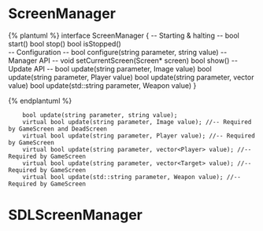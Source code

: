 # ScreenManager

{% plantuml %}
interface ScreenManager {
-- Starting & halting --
bool start()
bool stop()
bool isStopped()       
-- Configuration --
bool configure(string parameter, string value)
-- Manager API --
void setCurrentScreen(Screen* screen)
bool show()
-- Update API --
bool update(string parameter, Image value)
bool update(string parameter, Player value)
bool update(string parameter, vector<Target> value)
bool update(std::string parameter, Weapon value)
}

{% endplantuml %}




        bool update(string parameter, string value);
        virtual bool update(string parameter, Image value); //-- Required by GameScreen and DeadScreen
        virtual bool update(string parameter, Player value); //-- Required by GameScreen
        virtual bool update(string parameter, vector<Player> value); //-- Required by GameScreen
        virtual bool update(string parameter, vector<Target> value); //-- Required by GameScreen
        virtual bool update(std::string parameter, Weapon value); //-- Required by GameScreen


# SDLScreenManager




